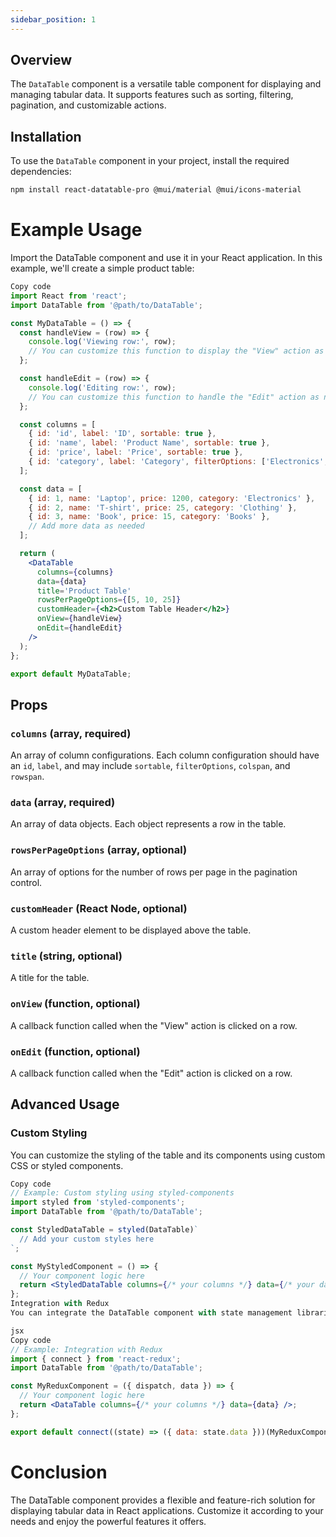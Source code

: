 ```yaml
---
sidebar_position: 1
---
```


<!-- 
---
id: example-component
title: DataTable Component Example
sidebar_label: DataTable Example
--- -->

## Overview

The `DataTable` component is a versatile table component for displaying and managing tabular data. It supports features such as sorting, filtering, pagination, and customizable actions.

## Installation

To use the `DataTable` component in your project, install the required dependencies:

```bash
npm install react-datatable-pro @mui/material @mui/icons-material

```

# Example Usage
Import the DataTable component and use it in your React application. In this example, we'll create a simple product table:

```jsx
Copy code
import React from 'react';
import DataTable from '@path/to/DataTable';

const MyDataTable = () => {
  const handleView = (row) => {
    console.log('Viewing row:', row);
    // You can customize this function to display the "View" action as needed
  };

  const handleEdit = (row) => {
    console.log('Editing row:', row);
    // You can customize this function to handle the "Edit" action as needed
  };

  const columns = [
    { id: 'id', label: 'ID', sortable: true },
    { id: 'name', label: 'Product Name', sortable: true },
    { id: 'price', label: 'Price', sortable: true },
    { id: 'category', label: 'Category', filterOptions: ['Electronics', 'Clothing', 'Books'] },
  ];

  const data = [
    { id: 1, name: 'Laptop', price: 1200, category: 'Electronics' },
    { id: 2, name: 'T-shirt', price: 25, category: 'Clothing' },
    { id: 3, name: 'Book', price: 15, category: 'Books' },
    // Add more data as needed
  ];

  return (
    <DataTable
      columns={columns}
      data={data}
      title='Product Table'
      rowsPerPageOptions={[5, 10, 25]}
      customHeader={<h2>Custom Table Header</h2>}
      onView={handleView}
      onEdit={handleEdit}
    />
  );
};

export default MyDataTable;
```

## Props

### `columns` (array, required)

An array of column configurations. Each column configuration should have an `id`, `label`, and may include `sortable`, `filterOptions`, `colspan`, and `rowspan`.

### `data` (array, required)

An array of data objects. Each object represents a row in the table.

### `rowsPerPageOptions` (array, optional)

An array of options for the number of rows per page in the pagination control.

### `customHeader` (React Node, optional)

A custom header element to be displayed above the table.

### `title` (string, optional)

A title for the table.

### `onView` (function, optional)

A callback function called when the "View" action is clicked on a row.

### `onEdit` (function, optional)

A callback function called when the "Edit" action is clicked on a row.

## Advanced Usage

### Custom Styling
You can customize the styling of the table and its components using custom CSS or styled components.

```jsx
Copy code
// Example: Custom styling using styled-components
import styled from 'styled-components';
import DataTable from '@path/to/DataTable';

const StyledDataTable = styled(DataTable)`
  // Add your custom styles here
`;

const MyStyledComponent = () => {
  // Your component logic here
  return <StyledDataTable columns={/* your columns */} data={/* your data */} />;
};
Integration with Redux
You can integrate the DataTable component with state management libraries like Redux for more complex applications.

jsx
Copy code
// Example: Integration with Redux
import { connect } from 'react-redux';
import DataTable from '@path/to/DataTable';

const MyReduxComponent = ({ dispatch, data }) => {
  // Your component logic here
  return <DataTable columns={/* your columns */} data={data} />;
};

export default connect((state) => ({ data: state.data }))(MyReduxComponent);
```

# Conclusion
The DataTable component provides a flexible and feature-rich solution for displaying tabular data in React applications. Customize it according to your needs and enjoy the powerful features it offers.

